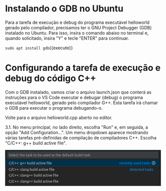# Instalando o GDB no Ubuntu

Para a tarefa de execução e debug do programa executável helloworld gerado pelo compilador, precisamos ter o GNU Project Debugger (GDB) instalado no Ubuntu. Para isso, insira o comando abaixo no terminal e, quando solicitado, insira "Y" e tecle "ENTER" para continuar.

`sudo apt install gdb`{{execute}}

# Configurando a tarefa de execução e debug do código C++

Com o GDB instalado, vamos criar o arquivo launch.json que conterá as instruções para o VS Code executar e debugar (debug) o programa executável helloworld, gerado pelo compilador G++. Esta tarefa irá chamar o GDB para executar o programa debugando-o.

Volte para o arquivo helloworld.cpp aberto no editor.

3.1. No menu principal, no lado direito, escolha "Run" e, em seguida, a opção "Add Configuration...". Um menu dropdown aparece mostrando várias tarefas pré-definidas de compilação de compiladores C++. Escolha "C/C++: g++ build active file".

![VS Code C++ Default Build Task](./assets/VSCode_C++_Config_Default_Build_Task_Gplusplus.png)